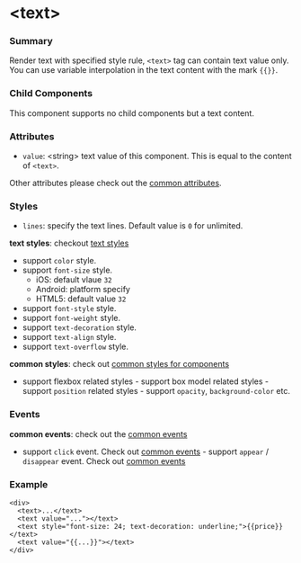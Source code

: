 # &lt;text&gt;

### Summary

Render text with specified style rule, `<text>` tag can contain text value only. You can use variable interpolation in the text content with the mark `{{}}`.

### Child Components

This component supports no child components but a text content.

### Attributes

- `value`: &lt;string&gt; text value of this component. This is equal to the
  content of `<text>`.

Other attributes please check out the [common
attributes](../references/common-attrs.md).

### Styles

- `lines`: specify the text lines. Default value is `0` for unlimited.

**text styles**: checkout [text styles](../references/text-style.md)

- support `color` style.
- support `font-size` style.
	+ iOS: default vlaue `32`
  + Android: platform specify
  + HTML5: default value `32`
- support `font-style` style.
- support `font-weight` style.
- support `text-decoration` style.
- support `text-align` style.
- support `text-overflow` style.

**common styles**: check out [common styles for components](../references/common-style.md)

- support flexbox related styles - support box model related styles -
support ``position`` related styles - support ``opacity``,
``background-color`` etc.

### Events

**common events**: check out the [common events](../references/common-event.md)

- support `click` event. Check out [common
events](../references/common-event.md)  - support `appear` / `disappear`
event. Check out [common events](../references/common-event.md)

### Example

```
<div>
  <text>...</text>
  <text value="..."></text>
  <text style="font-size: 24; text-decoration: underline;">{{price}}</text>
  <text value="{{...}}"></text>
</div>
```


